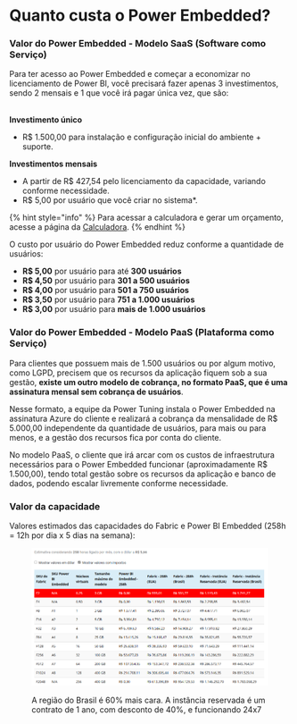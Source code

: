 # Quanto custa o Power Embedded?

### Valor do Power Embedded - Modelo SaaS (Software como Serviço)

Para ter acesso ao Power Embedded e começar a economizar no licenciamento de Power BI, você precisará fazer apenas 3 investimentos, sendo 2 mensais e 1 que você irá pagar única vez, que são:

\
**Investimento único**

* R$ 1.500,00 para instalação e configuração inicial do ambiente + suporte.

**Investimentos mensais**

* A partir de R$ 427,54 pelo licenciamento da capacidade, variando conforme necessidade.
* R$ 5,00 por usuário que você criar no sistema\*.

{% hint style="info" %}
Para acessar a calculadora e gerar um orçamento, acesse a página da [Calculadora](https://powerembedded.com.br/calculadora).
{% endhint %}



O custo por usuário do Power Embedded reduz conforme a quantidade de usuários:

* **R$ 5,00** por usuário para até **300 usuários**
* **R$ 4,50** por usuário para **301 a 500 usuários**
* **R$ 4,00** por usuário para **501 a 750 usuários**
* **R$ 3,50** por usuário para **751 a 1.000 usuários**
* **R$ 3,00** por usuário para **mais de 1.000 usuários**



### Valor do Power Embedded - Modelo PaaS (Plataforma como Serviço)

Para clientes que possuem mais de 1.500 usuários ou por algum motivo, como LGPD, precisem que os recursos da aplicação fiquem sob a sua gestão, **existe um outro modelo de cobrança, no formato PaaS, que é uma assinatura mensal sem cobrança de usuários**.

Nesse formato, a equipe da Power Tuning instala o Power Embedded na assinatura Azure do cliente e realizará a cobrança da mensalidade de R$ 5.000,00 independente da quantidade de usuários, para mais ou para menos, e a gestão dos recursos fica por conta do cliente.

No modelo PaaS, o cliente que irá arcar com os custos de infraestrutura necessários para o Power Embedded funcionar (aproximadamente R$ 1.500,00), tendo total gestão sobre os recursos da aplicação e banco de dados, podendo escalar livremente conforme necessidade.



### Valor da capacidade

Valores estimados das capacidades do Fabric e Power BI Embedded (258h = 12h por dia x 5 dias na semana):

<figure><img src="../.gitbook/assets/image (1) (1) (1) (1) (1) (1) (1) (1) (1) (1).png" alt=""><figcaption><p>A região do Brasil é 60% mais cara. A instância reservada é um contrato de 1 ano, com desconto de 40%, e funcionando 24x7</p></figcaption></figure>
